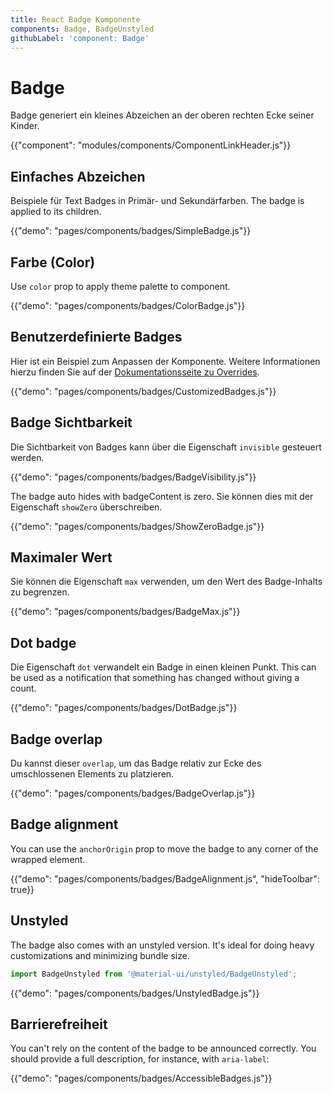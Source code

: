 ```yaml
---
title: React Badge Komponente
components: Badge, BadgeUnstyled
githubLabel: 'component: Badge'
---
```


# Badge

<p class="description">Badge generiert ein kleines Abzeichen an der oberen rechten Ecke seiner Kinder.</p>

{{"component": "modules/components/ComponentLinkHeader.js"}}

## Einfaches Abzeichen

Beispiele für Text Badges in Primär- und Sekundärfarben. The badge is applied to its children.

{{"demo": "pages/components/badges/SimpleBadge.js"}}

## Farbe (Color)

Use `color` prop to apply theme palette to component.

{{"demo": "pages/components/badges/ColorBadge.js"}}

## Benutzerdefinierte Badges

Hier ist ein Beispiel zum Anpassen der Komponente. Weitere Informationen hierzu finden Sie auf der [Dokumentationsseite zu Overrides](/customization/how-to-customize/).

{{"demo": "pages/components/badges/CustomizedBadges.js"}}

## Badge Sichtbarkeit

Die Sichtbarkeit von Badges kann über die Eigenschaft `invisible` gesteuert werden.

{{"demo": "pages/components/badges/BadgeVisibility.js"}}

The badge auto hides with badgeContent is zero. Sie können dies mit der Eigenschaft `showZero` überschreiben.

{{"demo": "pages/components/badges/ShowZeroBadge.js"}}

## Maximaler Wert

Sie können die Eigenschaft `max` verwenden, um den Wert des Badge-Inhalts zu begrenzen.

{{"demo": "pages/components/badges/BadgeMax.js"}}

## Dot badge

Die Eigenschaft `dot` verwandelt ein Badge in einen kleinen Punkt. This can be used as a notification that something has changed without giving a count.

{{"demo": "pages/components/badges/DotBadge.js"}}

## Badge overlap

Du kannst dieser `overlap`, um das Badge relativ zur Ecke des umschlossenen Elements zu platzieren.

{{"demo": "pages/components/badges/BadgeOverlap.js"}}

## Badge alignment

You can use the `anchorOrigin` prop to move the badge to any corner of the wrapped element.

{{"demo": "pages/components/badges/BadgeAlignment.js", "hideToolbar": true}}

## Unstyled

The badge also comes with an unstyled version. It's ideal for doing heavy customizations and minimizing bundle size.

```js
import BadgeUnstyled from '@material-ui/unstyled/BadgeUnstyled';
```

{{"demo": "pages/components/badges/UnstyledBadge.js"}}

## Barrierefreiheit

You can't rely on the content of the badge to be announced correctly. You should provide a full description, for instance, with `aria-label`:

{{"demo": "pages/components/badges/AccessibleBadges.js"}}
